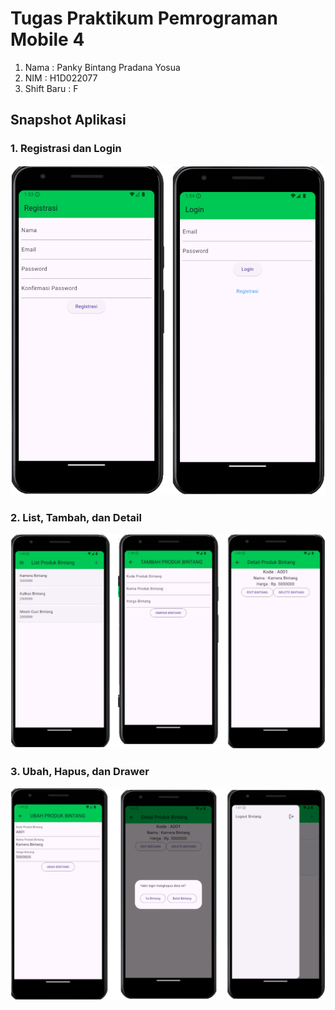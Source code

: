 # Tugas Praktikum Pemrograman Mobile 4

1. Nama : Panky Bintang Pradana Yosua
2. NIM : H1D022077
3. Shift Baru : F

## Snapshot Aplikasi

### 1. Registrasi dan Login

![Registrasi dan Login](./snapshot_aplikasi/registrasi_login.png)

### 2. List, Tambah, dan Detail

![List, Tambah, dan Detail](./snapshot_aplikasi/list_tambah_detail.png)

### 3. Ubah, Hapus, dan Drawer

![Ubah, Hapus, dan Drawer](./snapshot_aplikasi/ubah_hapus_drawer.png)
